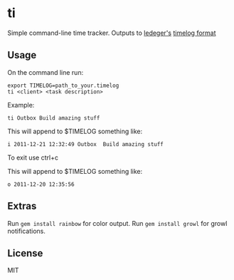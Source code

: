 # ti

Simple command-line time tracker. Outputs to [ledeger's](http://ledger-cli.org/) [timelog format](http://ledger-cli.org/2.6/ledger.html#Using-timeclock-to-record-billable-time)

## Usage

On the command line run:

    export TIMELOG=path_to_your.timelog
    ti <client> <task description>

Example:

    ti Outbox Build amazing stuff

This will append to $TIMELOG something like:

    i 2011-12-21 12:32:49 Outbox  Build amazing stuff

To exit use ctrl+c

This will append to $TIMELOG something like:

    o 2011-12-20 12:35:56

## Extras

Run `gem install rainbow` for color output.
Run `gem install growl` for growl notifications.

## License

MIT

